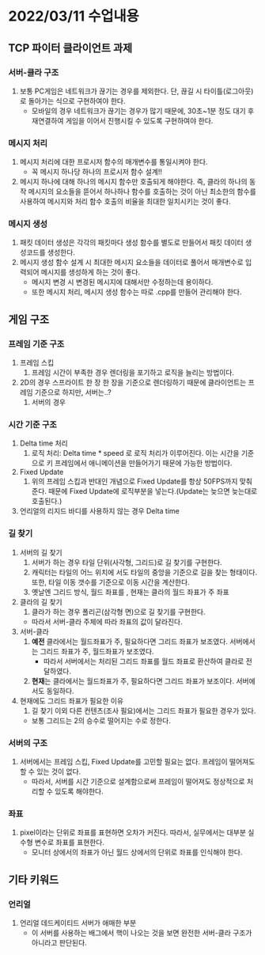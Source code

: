 # 2022/03/11 수업내용
## TCP 파이터 클라이언트 과제
### 서버-클라 구조
1. 보통 PC게임은 네트워크가 끊기는 경우를 제외한다. 단, 끊길 시 타이틀(로그아웃)로 돌아가는 식으로 구현하여야 한다.
    * 모바일의 경우 네트워크가 끊기는 경우가 많기 때문에, 30초~1분 정도 대기 후 재연결하여 게임을 이어서 진행시킬 수 있도록 구현하여야 한다.

### 메시지 처리
1. 메시지 처리에 대한 프로시저 함수의 매개변수를 통일시켜야 한다.
    * 꼭 메시지 하나당 하나의 프로시저 함수 설계!!
2. 메시지 하나에 대해 하나의 메시지 함수만 호출되게 해야한다. 즉, 클라의 하나의 동작 메시지의 요소들을 뜯어서 하나하나 함수를 호출하는 것이 아닌 최소한의 함수를 사용하여 메시지와 처리 함수 호출의 비율을 최대한 일치시키는 것이 좋다.

### 메시지 생성
1. 패킷 데이터 생성은 각각의 패킷마다 생성 함수를 별도로 만들어서 패킷 데이터 생성코드를 생성한다.
2. 메시지 생성 함수 설계 시 최대한 메시지 요소들을 데이터로 풀어서 매개변수로 입력되어 메시지를 생성하게 하는 것이 좋다.
    * 메시지 변경 시 변경된 메시지에 대해서만 수정하는데 용이하다.
    * 또한 메시지 처리, 메시지 생성 함수는 따로 .cpp를 만들어 관리해야 한다.
 
## 게임 구조
### 프레임 기준 구조
1. 프레임 스킵
    1) 프레임 시간이 부족한 경우 렌더링을 포기하고 로직을 늘리는 방법이다.
2. 2D의 경우 스프라이트 한 장 한 장을 기준으로 렌더링하기 때문에 클라이언트는 프레임 기준으로 하지만, 서버는..?
    1) 서버의 경우 

### 시간 기준 구조
1. Delta time 처리
    1) 로직 처리: Delta time * speed 로 로직 처리가 이루어진다. 이는 시간을 기준으로 키 프레임에서 애니메이션을 만들어가기 때문에 가능한 방법이다.
2. Fixed Update
    1) 위의 프레임 스킵과 반대인 개념으로 Fixed Update를 항상 50FPS까지 맞춰준다. 때문에 Fixed Update에 로직부분을 넣는다.(Update는 늦으면 늦는대로 호출된다.) 
3. 언리얼의 리지드 바디를 사용하지 않는 경우 Delta time

### 길 찾기
1. 서버의 길 찾기
    1) 서버가 하는 경우 타일 단위(사각형, 그리드)로 길 찾기를 구현한다.
    2) 캐릭터는 타일의 어느 위치에 서도 타일의 중앙을 기준으로 길을 찾는 형태이다. 또한, 타일 이동 갯수를 기준으로 이동 시간을 계산한다.
    3) 옛날엔 그리드 방식, 월드 좌표를 , 현재는 클라의 월드 좌표가 주 좌표 
2. 클라의 길 찾기
    1) 클라가 하는 경우 폴리곤(삼각형 면)으로 길 찾기를 구현한다.
    * 따라서 서버-클라 주체에 따라 좌표의 값이 달라진다.
3. 서버-클라
    1) **예전** 클라에서는 월드좌표가 주, 필요하다면 그리드 좌표가 보조였다. 서버에서는 그리드 좌표가 주, 월드좌표가 보조였다.
        * 따라서 서버에서는 처리된 그리드 좌표를 월드 좌표로 환산하여 클라로 전달하였다.
    2) **현재**는 클라에서는 월드좌표가 주, 필요하다면 그리드 좌표가 보조이다. 서버에서도 동일하다.
4. 현재에도 그리드 좌표가 필요한 이유
    1) 길 찾기 이외 다른 컨텐츠(조사 필요)에서는 그리드 좌표가 필요한 경우가 있다.
    * 보통 그리드는 2의 승수로 떨어지는 수로 정한다.

### 서버의 구조
1. 서버에서는 프레임 스킵, Fixed Update를 고민할 필요는 없다. 프레임이 떨어져도 할 수 있는 것이 없다.
    * 따라서, 서버를 시간 기준으로 설계함으로써 프레임이 떨어져도 정상적으로 처리할 수 있도록 해야한다.

### 좌표
1. pixel이라는 단위로 좌표를 표현하면 오차가 커진다. 따라서, 실무에서는 대부분 실수형 변수로 좌표를 표현한다.
    * 모니터 상에서의 좌표가 아닌 월드 상에서의 단위로 좌표를 인식해야 한다.

## 기타 키워드
### 언리얼
1. 언리얼 데드케이티드 서버가 애매한 부분
    * 이 서버를 사용하는 배그에서 핵이 나오는 것을 보면 완전한 서버-클라 구조가 아니라고 판단된다.
